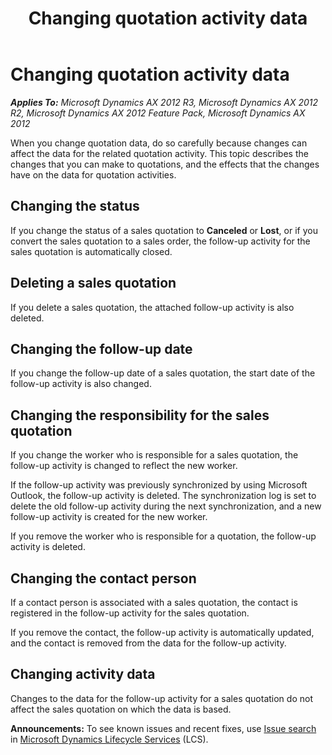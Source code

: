 ﻿---
title: Changing quotation activity data
TOCTitle: Changing quotation activity data
ms:assetid: 2c538513-73c0-4b3a-a790-a91035bf2f2c
ms:mtpsurl: https://technet.microsoft.com/en-us/library/Aa496868(v=AX.60)
ms:contentKeyID: 36056258
ms.date: 04/18/2014
mtps_version: v=AX.60
---

# Changing quotation activity data 


_**Applies To:** Microsoft Dynamics AX 2012 R3, Microsoft Dynamics AX 2012 R2, Microsoft Dynamics AX 2012 Feature Pack, Microsoft Dynamics AX 2012_

When you change quotation data, do so carefully because changes can affect the data for the related quotation activity. This topic describes the changes that you can make to quotations, and the effects that the changes have on the data for quotation activities.

## Changing the status

If you change the status of a sales quotation to **Canceled** or **Lost**, or if you convert the sales quotation to a sales order, the follow-up activity for the sales quotation is automatically closed.

## Deleting a sales quotation

If you delete a sales quotation, the attached follow-up activity is also deleted.

## Changing the follow-up date

If you change the follow-up date of a sales quotation, the start date of the follow-up activity is also changed.

## Changing the responsibility for the sales quotation

If you change the worker who is responsible for a sales quotation, the follow-up activity is changed to reflect the new worker.

If the follow-up activity was previously synchronized by using Microsoft Outlook, the follow-up activity is deleted. The synchronization log is set to delete the old follow-up activity during the next synchronization, and a new follow-up activity is created for the new worker.

If you remove the worker who is responsible for a quotation, the follow-up activity is deleted.

## Changing the contact person

If a contact person is associated with a sales quotation, the contact is registered in the follow-up activity for the sales quotation.

If you remove the contact, the follow-up activity is automatically updated, and the contact is removed from the data for the follow-up activity.

## Changing activity data

Changes to the data for the follow-up activity for a sales quotation do not affect the sales quotation on which the data is based.

  
**Announcements:** To see known issues and recent fixes, use [Issue search](http://go.microsoft.com/fwlink/?linkid=389258) in [Microsoft Dynamics Lifecycle Services](http://go.microsoft.com/fwlink/?linkid=306505) (LCS).

